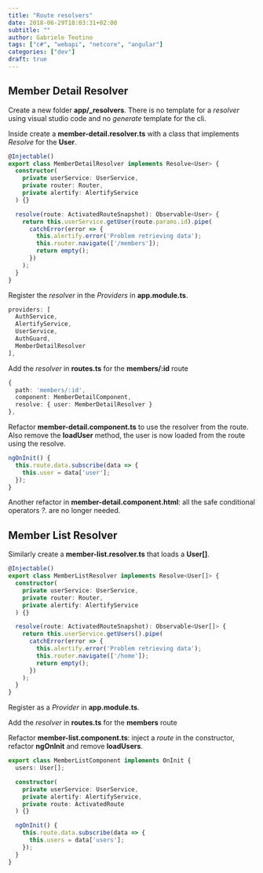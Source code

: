 ```yaml
---
title: "Route resolvers"
date: 2018-06-29T18:03:31+02:00
subtitle: ""
author: Gabriele Teotino
tags: ["c#", "webapi", "netcore", "angular"]
categories: ["dev"]
draft: true
---
```


## Member Detail Resolver

Create a new folder **app/_resolvers**. There is no template for a *resolver* using visual studio code and no *generate* template for the cli.

Inside create a **member-detail.resolver.ts** with a class that implements *Resolve<T>* for the **User**.

```typescript
@Injectable()
export class MemberDetailResolver implements Resolve<User> {
  constructor(
    private userService: UserService,
    private router: Router,
    private alertify: AlertifyService
  ) {}

  resolve(route: ActivatedRouteSnapshot): Observable<User> {
    return this.userService.getUser(route.params.id).pipe(
      catchError(error => {
        this.alertify.error('Problem retrieving data');
        this.router.navigate(['/members']);
        return empty();
      })
    );
  }
}
```

Register the *resolver* in the *Providers* in **app.module.ts**.

```typescript
providers: [
  AuthService,
  AlertifyService,
  UserService,
  AuthGuard,
  MemberDetailResolver
],
```

Add the *resolver* in **routes.ts** for the **members/:id** route

```typescript
{
  path: 'members/:id',
  component: MemberDetailComponent,
  resolve: { user: MemberDetailResolver }
},
```

Refactor **member-detail.component.ts** to use the resolver from the route. Also remove the **loadUser** method, the user is now loaded from the route using the resolve.

```typescript
ngOnInit() {
  this.route.data.subscribe(data => {
    this.user = data['user'];
  });
}
```

Another refactor in **member-detail.component.html**: all the safe conditional operators *?.* are no longer needed.

## Member List Resolver

Similarly create a **member-list.resolver.ts** that loads a **User[]**.

```typescript
@Injectable()
export class MemberListResolver implements Resolve<User[]> {
  constructor(
    private userService: UserService,
    private router: Router,
    private alertify: AlertifyService
  ) {}

  resolve(route: ActivatedRouteSnapshot): Observable<User[]> {
    return this.userService.getUsers().pipe(
      catchError(error => {
        this.alertify.error('Problem retrieving data');
        this.router.navigate(['/home']);
        return empty();
      })
    );
  }
}
```

Register as a *Provider* in **app.module.ts**.

Add the *resolver* in **routes.ts** for the **members** route

Refactor **member-list.component.ts**: inject a *route* in the constructor, refactor **ngOnInit** and remove **loadUsers**.

```typescript
export class MemberListComponent implements OnInit {
  users: User[];

  constructor(
    private userService: UserService,
    private alertify: AlertifyService,
    private route: ActivatedRoute
  ) {}

  ngOnInit() {
    this.route.data.subscribe(data => {
      this.users = data['users'];
    });
  }
}
```
